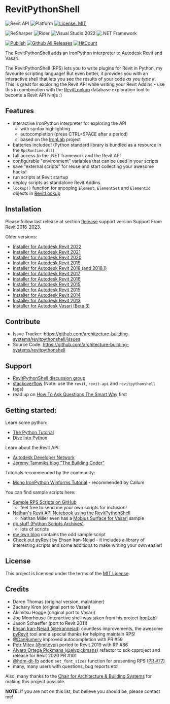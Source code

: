 # RevitPythonShell
![Revit API](https://img.shields.io/badge/Revit%20API%202023-blue.svg) ![Platform](https://img.shields.io/badge/platform-Windows-lightgray.svg) [![License: MIT](https://img.shields.io/badge/License-MIT-yellow.svg)](https://opensource.org/licenses/MIT)

![ReSharper](https://img.shields.io/badge/ReSharper-2021.3.3-yellow) ![Rider](https://img.shields.io/badge/Rider-2021.3.3-yellow) ![Visual Studio 2022](https://img.shields.io/badge/Visual_Studio_2022_Preview_2.0-17.1.0-yellow) ![.NET Framework](https://img.shields.io/badge/.NET_6.0-yellow)

[![Publish](../../actions/workflows/Workflow.yml/badge.svg)](../../actions)
[![Github All Releases](https://img.shields.io/github/downloads/architecture-building-systems/revitpythonshell/total?color=blue&label=Download)]()
[![HitCount](https://hits.dwyl.com/architecture-building-systems/revitpythonshell.svg?style=flat-square)](http://hits.dwyl.com/architecture-building-systems/revitpythonshell)

The RevitPythonShell adds an IronPython interpreter to Autodesk Revit and Vasari.

The RevitPythonShell (RPS) lets you to write plugins for Revit in Python, my favourite scripting language! But even
better, it provides you with an
interactive shell that lets you see the results of your code *as you type it*. This is great for exploring the Revit API
while
writing your Revit Addins - use this in combination with the [RevitLookup](https://github.com/jeremytammik/RevitLookup)
database exploration tool to become a Revit API Ninja :)

## Features

- interactive IronPython interpreter for exploring the API
    - with syntax highlighting
    - autocompletion (press CTRL+SPACE after a period)
    - based on the [IronLab](http://code.google.com/p/ironlab/) project
- batteries included! (Python standard library is bundled as a resource in the `RpsRuntime.dll`)
- full access to the .NET framework and the Revit API
- configurable "environment" variables that can be used in your scripts
- save "external scripts" for reuse and start collecting your awesome hacks!
- run scripts at Revit startup
- deploy scripts as standalone Revit Addins
- `lookup()` function for snooping `Element`, `ElementSet` and `ElementId` objects
  in [RevitLookup](https://github.com/jeremytammik/RevitLookup)

## Installation

Please follow last release at section [Release](https://github.com/architecture-building-systems/revitpythonshell/releases/latest) support version Support From Revit 2018-2023.

Older versions:
- [Installer for Autodesk Revit 2022](https://github.com/architecture-building-systems/revitpythonshell/releases/download/2021.06.20/2021.06.20_Setup_RevitPythonShell_2022.exe)
- [Installer for Autodesk Revit 2021](https://github.com/architecture-building-systems/revitpythonshell/releases/download/2021.03.22/2021.03.22_Setup_RevitPythonShell_2021.exe)
- [Installer for Autodesk Revit 2020](https://github.com/architecture-building-systems/revitpythonshell/releases/download/2019.01.27/2020.01.19_Setup_RevitPythonShell_2020.exe)
- [Installer for Autodesk Revit 2019](https://github.com/architecture-building-systems/revitpythonshell/releases/download/2018.09.19/2018.09.19_Setup_RevitPythonShell_2019.exe)
- [Installer for Autodesk Revit 2018 (and 2018.1)](https://github.com/architecture-building-systems/revitpythonshell/releases/download/2017.07.24/2017.07.24_Setup_RevitPythonShell_2018.exe)
- [Installer for Autodesk Revit 2017](https://github.com/architecture-building-systems/revitpythonshell/releases/download/2017.04.06/2017.04.06_Setup_RevitPythonShell_2017.exe)
- [Installer for Autodesk Revit 2016](https://github.com/architecture-building-systems/revitpythonshell/releases/download/2017.03.07/2017.03.07_Setup_RevitPythonShell_2016.exe)
- [Installer for Autodesk Revit 2015](https://github.com/architecture-building-systems/revitpythonshell/releases/download/2017.03.07/2017.03.07_Setup_RevitPythonShell_2015.exe)
- [Installer for Autodesk Revit 2015](http://sustain.arch.ethz.ch/DPV/Setup_RevitPythonShell_2015.exe)
- [Installer for Autodesk Revit 2014](http://sustain.arch.ethz.ch/DPV/Setup_RevitPythonShell_2014.exe)
- [Installer for Autodesk Revit 2013](http://sustain.arch.ethz.ch/DPV/Setup_RevitPythonShell_2013_r159.msi)
- [Installer for Autodesk Vasari (Beta 3)](http://sustain.arch.ethz.ch/DPV/Setup_RevitPythonShell_Vasari_Beta3_r224.exe)

## Contribute

- Issue Tracker: https://github.com/architecture-building-systems/revitpythonshell/issues
- Source Code: https://github.com/architecture-building-systems/revitpythonshell

## Support

- [RevitPythonShell discussion group](http://groups.google.com/group/RevitPythonShell)
- [stackoverflow](http://stackoverflow.com) (Note: use the ```revit```, ``revit-api`` and ``revitpythonshell`` tags)
- read up on [How To Ask Questions The Smart Way](http://www.catb.org/esr/faqs/smart-questions.html) first

## Getting started:

Learn some python:

* [The Python Tutorial](https://docs.python.org/2/tutorial/)
* [Dive Into Python](http://www.diveintopython.net/)

Learn about the Revit API:

* [Autodesk Developer Network](T)
* [Jeremy Tammiks blog "The Building Coder"](http://thebuildingcoder.typepad.com/)

Tutorials recommended by the community:

* [Mono IronPython Winforms Tutorial](http://zetcode.com/tutorials/ironpythontutorial/) - recommended by Callum

You can find sample scripts here:

* [Sample RPS Scripts on GitHub](https://github.com/daren-thomas/rps-sample-scripts)
    * feel free to send me your own scripts for inclusion!
* [Nathan's Revit API Notebook using the RevitPythonShell](http://wiki.theprovingground.org/revit-api)
    * Nathan Miller even has a [Mobius Surface for Vasari](http://wiki.theprovingground.org/revit-api-py-parametric)
      sample
* [dp stuff (Python Scripts Archives)](http://dp-stuff.org/category/python-scripts)
    * lots of scripts
* [my own blog](http://darenatwork.blogspot.com/) contains the odd sample script
* [Check out pyRevit](http://eirannejad.github.io/pyRevit/whatspyrevit/) by Ehsan Iran-Nejad - it includes a library of
  interesting scripts and some additions to make writing your own easier!

## License

This project is licensed under the terms of the [MIT License](http://opensource.org/licenses/MIT).

## Credits

* Daren Thomas (original version, maintainer)
* Zachary Kron (original port to Vasari)
* Akimitsu Hogge (original port to Vasari)
* Joe Moorhouse (interactive shell was taken from his project [IronLab](http://ironlab.net/))
* Jason Schaeffer (port to Revit 2011)
* [Ehsan Iran-Nejad (@eirannejad)](https://github.com/eirannejad) countless improvements, the
  awesome [pyRevit](https://github.com/eirannejad/pyRevit) tool and a special thanks for helping maintain RPS!
* [@DanRumery](https://github.com/danrumery) improved autocompletion with PR #59
* [Petr Mitev (@mitevpi)](https://github.com/mitevpi) ported to Revit 2019 with RP #86
* [Alvaro Ortega Pickmans (@alvpickmans)](https://github.com/alvpickmans) refactor to sdk csproject and release for
  Revit 2020 PR #101
* [@hdm-dt-fb](https://github.com/hdm-dt-fb) added `set_font_sizes` function for presenting
  RPS ([PR #77](https://github.com/architecture-building-systems/revitpythonshell/pull/77))
* many, many users with questions, bug reports etc!

Also, many thanks to the
[Chair for Architecture & Building Systems](http://systems.arch.ethz.ch) for making this project possible.

**NOTE**: If you are not on this list, but believe you should be, please contact me!



